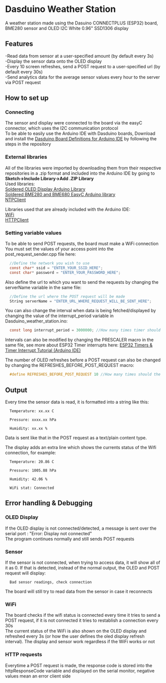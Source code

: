 # Dasduino Weather Station
A weather station made using the Dasuino CONNECTPLUS (ESP32) board, BME280 sensor and OLED I2C White 0.96" SSD1306 display

## Features
-Read data from sensor at a user-specified amount (by default every 3s)  
-Display the sensor data onto the OLED display  
-Every 10 screen refreshes, send a POST request to a user-specified url (by default every 30s)  
-Send analytics data for the average sensor values every hour to the server via POST request

## How to set up

### Connecting
The sensor and display were connected to the board via the easyC connector, which uses the I2C communication protocol  
To be able to easily use the Arduino IDE with Dasduino boards, Download and install the [Dasduino Board Definitions for Arduino IDE](https://github.com/SolderedElectronics/Dasduino-Board-Definitions-for-Arduino-IDE) by following the steps in the repository  

### External libraries
All of the libraries were imported by downloading them from their respective repositories in a .zip format and included into the Arduino IDE by going to **Sketch->Include Library->Add .ZIP Library**  
Used libraries:  
[Soldered OLED Display Arduino Library](https://github.com/SolderedElectronics/Soldered-OLED-Display-Arduino-Library/tree/main)  
[Soldered BME280 and BME680 EasyC Arduino library](https://github.com/SolderedElectronics/Soldered-BME280-BME680-Gas-Sensor-Arduino-Library/tree/main)  
[NTPClient](https://github.com/taranais/NTPClient)

Libraries used that are already included with the Arduino IDE:  
[WiFi](https://github.com/arduino-libraries/WiFi)  
[HTTPClient](https://github.com/espressif/arduino-esp32/tree/master/libraries/HTTPClient)  

### Setting variable values
To be able to send POST requests, the board must make a WiFi connection  
You must set the values of your access point into the post_request_sender.cpp file here:
```c
  //Define the network you wish to use
  const char* ssid = "ENTER_YOUR_SSID_HERE";
  const char* password = "ENTER_YOUR_PASSWORD_HERE";
```

Also define the url to which you want to send the requests by changing the serverName variable in the same file:
```c
  //Define the url where the POST request will be made
  String serverName = "ENTER_URL_WHERE_REQUEST_WILL_BE_SENT_HERE";
```

You can also change the interval when data is being fetched/displayed by changing the value of the interrupt_period variable in Dasduino_weather_station.ino:
```c
  const long interrupt_period = 3000000; //How many times timer should increment before triggering interrupt, currently 3 seconds
```
Intervals can also be modified by changing the PRESCALER macro in the same file, see more about ESP32 Timer interrupts here: [ESP32 Timers & Timer Interrupt Tutorial (Arduino IDE)](https://deepbluembedded.com/esp32-timers-timer-interrupt-tutorial-arduino-ide/)

The number of OLED refreshes before a POST request can also be changed by changing the REFRESHES_BEFORE_POST_REQUEST macro:  

```c
  #define REFRESHES_BEFORE_POST_REQUEST 10 //How many times should the screen refresh before sending a POST request
```

## Output
Every time the sensor data is read, it is formatted into a string like this:
```
  Temperature: xx.xx C

  Pressure: xxxx.xx hPa

  Humidity: xx.xx %
```
Data is sent like that in the POST request as a text/plain content type.

The display adds an extra line which shows the currents status of the Wifi connection, for example:
```
  Temperature: 20.86 C

  Pressure: 1005.88 hPa

  Humidity: 42.06 %

  WiFi stat: Connected
```

## Error handling & Debugging
### OLED Display
If the OLED display is not connected/detected, a message is sent over the serial port : "Error: Display not connected"  
The program continues normally and still sends POST requests

### Sensor
If the sensor is not connected, when trying to access data, it will show all of it as 0. If that is detected, instead of the normal output, the OLED and POST request will display:
```
  Bad sensor readings, check connection
```
The board will still try to read data from the sensor in case it reconnects

### WiFi
The board checks if the wifi status is connected every time it tries to send a POST request, if it is not connected it tries to restablish a connection every 30s  
The current status of the WiFi is also shown on the OLED display and refreshed every 3s (or how the user defines the oled display refresh interval). The display and sensor work regardless if the WiFi works or not

### HTTP requests
Everytime a POST request is made, the response code is stored into the httpResponseCode variable and displayed on the serial monitor, negative values mean an error client side


